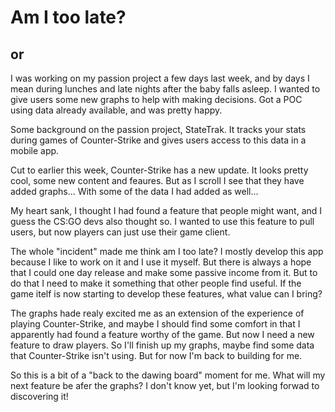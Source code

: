 # Am I too late?

## or 

I was working on my passion project a few days last week, and by days I mean during lunches and late nights after the baby falls asleep. I wanted to give users some new graphs to help with making decisions. Got a POC using data already available, and was pretty happy.

Some background on the passion project, StateTrak. It tracks your stats during games of Counter-Strike and gives users access to this data in a mobile app.

Cut to earlier this week, Counter-Strike has a new update. It looks pretty cool, some new content and feaures. But as I scroll I see that they have added graphs... With some of the data I had added as well...

My heart sank, I thought I had found a feature that people might want, and I guess the CS:GO devs also thought so. I wanted to use this feature to pull users, but now players can just use their game client.

The whole "incident" made me think am I too late? I mostly develop this app because I like to work on it and I use it myself. But there is always a hope that I could one day release and make some passive income from it. But to do that I need to make it something that other people find useful. If the game itelf is now starting to develop these features, what value can I bring?

The graphs hade realy excited me as an extension of the experience of playing Counter-Strike, and maybe I should find some comfort in that I apparently had found a feature worthy of the game. But now I need a new feature to draw players. So I'll finish up my graphs, maybe find some data that Counter-Strike isn't using. But for now I'm back to building for me.

So this is a bit of a "back to the dawing board" moment for me. What will my next feature be afer the graphs? I don't know yet, but I'm looking forwad to discovering it! 